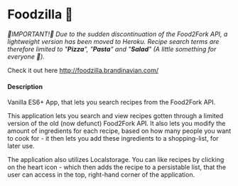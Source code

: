 # Foodzilla 🍕

*🚨IMPORTANT!🚨 Due to the sudden discontinuation of the Food2Fork API, a lightweight version has been moved to Heroku. Recipe search terms are therefore limited to "**Pizza**", "**Pasta**" and "**Salad**" (A little something for everyone 🥕).*

Check it out here http://foodzilla.brandinavian.com/

#### Description

Vanilla ES6+ App, that lets you search recipes from the Food2Fork API.

This application lets you search and view recipes gotten through a limited version of the old (now defunct)
Food2Fork API. It also lets you modify the amount of ingredients for each recipe, based on how many people
you want to cook for - it then lets you add these ingredients to a shopping-list, for later use.

The application also utilizes Localstorage. You can like recipes by clicking on the heart icon - which
then adds the recipe to a persistable list, that the user can access in the top, right-hand corner
of the application.
